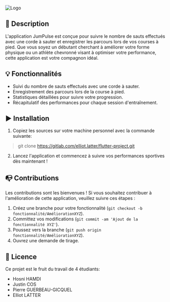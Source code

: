 ![Logo](https://gitlab.com/elliot.latter/flutter-project/-/raw/main/ressource/Jum-removebg-preview.png)


## :scroll: Description

L'application JumPulse est conçue pour suivre le nombre de sauts effectués avec une corde à sauter et enregistrer les parcours lors de vos courses à pied. Que vous soyez un débutant cherchant à améliorer votre forme physique ou un athlète chevronné visant à optimiser votre performance, cette application est votre compagnon idéal.

## :bulb: Fonctionnalités

- Suivi du nombre de sauts effectués avec une corde à sauter.
- Enregistrement des parcours lors de la course à pied.
- Statistiques détaillées pour suivre votre progression.
- Récapitulatif des performances pour chaque session d'entraînement.

## :arrow_forward: Installation

1. Copiez les sources sur votre machine personnel avec la commande suivante:
> git clone https://gitlab.com/elliot.latter/flutter-project.git
2. Lancez l'application et commencez à suivre vos performances sportives dès maintenant !

## :mailbox_with_no_mail: Contributions

Les contributions sont les bienvenues ! Si vous souhaitez contribuer à l'amélioration de cette application, veuillez suivre ces étapes :

1. Créez une branche pour votre fonctionnalité (`git checkout -b fonctionnalité/AméliorationXYZ`).
2. Committez vos modifications (`git commit -am 'Ajout de la fonctionnalité XYZ'`).
3. Poussez vers la branche (`git push origin fonctionnalité/AméliorationXYZ`).
4. Ouvrez une demande de tirage.

## :pencil: Licence

Ce projet est le fruit du travail de 4 étudiants:
* Hosni HAMDI
* Justin COS
* Pierre GUERBEAU-GICQUEL
* Elliot LATTER
